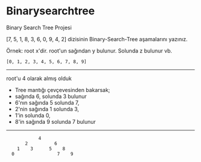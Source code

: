 # Binarysearchtree
Binary Search Tree Projesi

[7, 5, 1, 8, 3, 6, 0, 9, 4, 2] dizisinin Binary-Search-Tree aşamalarını yazınız.

Örnek: root x'dir. root'un sağından y bulunur. Solunda z bulunur vb.


```
[0, 1, 2, 3, 4, 5, 6, 7, 8, 9]

```
--- 
root'u 4 olarak almış olduk
- Tree mantığı çevçevesinden bakarsak; 
- sağında 6, solunda 3 bulunur
- 6'nın sağında 5 solunda 7,
- 2'nin sağında 1 solunda 3,
- 1'in solunda 0,
- 8'in sağında 9 solunda 7 bulunur
--- 
```  
            4   
       2          6
    1    3      5    8
  0                7    9
``` 